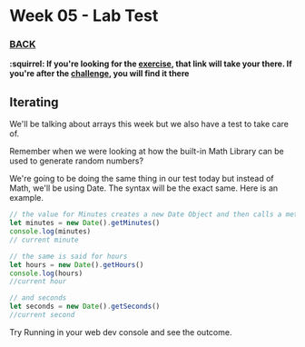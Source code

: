 # Week 05 - Lab Test

### [BACK](../../)

**:squirrel: If you're looking for the [exercise](./exercises/index.md), that link will take your there. If you're after the [challenge](./challenges/index.md), you will find it there**

## Iterating
We'll be talking about arrays this week but we also have a test to take care of.

Remember when we were looking at how the built-in Math Library can be used to generate random numbers?

We're going to be doing the same thing in our test today but instead of Math, we'll be using Date. The syntax will be the exact same. Here is an example.

```js
// the value for Minutes creates a new Date Object and then calls a method to get the current minutes
let minutes = new Date().getMinutes()
console.log(minutes)
// current minute

// the same is said for hours
let hours = new Date().getHours()
console.log(hours)
//current hour

// and seconds
let seconds = new Date().getSeconds()
//current second
```

Try Running in your web dev console and see the outcome.